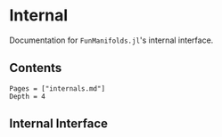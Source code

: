 # Internal


Documentation for `FunManifolds.jl`'s internal interface.

## Contents

```@contents
Pages = ["internals.md"]
Depth = 4
```

## Internal Interface
